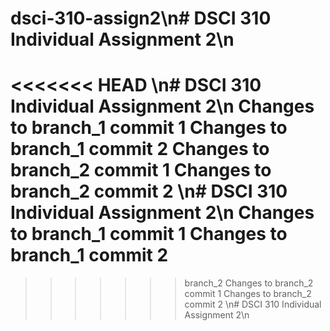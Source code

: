 # dsci-310-assign2\n# DSCI 310 Individual Assignment 2\n
<<<<<<< HEAD
\n# DSCI 310 Individual Assignment 2\n
Changes to branch_1 commit 1
Changes to branch_1 commit 2
Changes to branch_2 commit 1
Changes to branch_2 commit 2
\n# DSCI 310 Individual Assignment 2\n
Changes to branch_1 commit 1
Changes to branch_1 commit 2
=======
>>>>>>> branch_2
Changes to branch_2 commit 1
Changes to branch_2 commit 2
\n# DSCI 310 Individual Assignment 2\n
